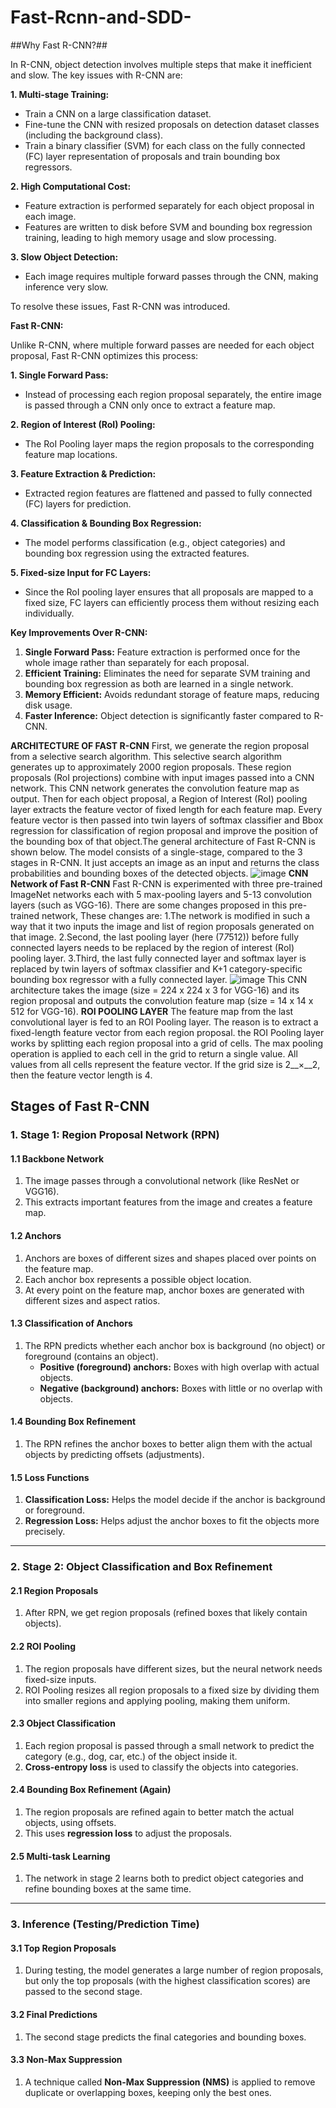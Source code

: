 # Fast-Rcnn-and-SDD-
##Why Fast R-CNN?##

In R-CNN, object detection involves multiple steps that make it inefficient and slow. The key issues with R-CNN are:

**1. Multi-stage Training:**
   - Train a CNN on a large classification dataset.
   - Fine-tune the CNN with resized proposals on detection dataset classes (including the background class).
   - Train a binary classifier (SVM) for each class on the fully connected (FC) layer representation of proposals and train bounding box regressors.

**2. High Computational Cost:**
   - Feature extraction is performed separately for each object proposal in each image.
   - Features are written to disk before SVM and bounding box regression training, leading to high memory usage and slow processing.

**3. Slow Object Detection:**
   - Each image requires multiple forward passes through the CNN, making inference very slow.

To resolve these issues, Fast R-CNN was introduced.

**Fast R-CNN:**

Unlike R-CNN, where multiple forward passes are needed for each object proposal, Fast R-CNN optimizes this process:

**1. Single Forward Pass:**
   - Instead of processing each region proposal separately, the entire image is passed through a CNN only once to extract a feature map.

**2. Region of Interest (RoI) Pooling:**
   - The RoI Pooling layer maps the region proposals to the corresponding feature map locations.

**3. Feature Extraction & Prediction:**
   - Extracted region features are flattened and passed to fully connected (FC) layers for prediction.

**4. Classification & Bounding Box Regression:**
   - The model performs classification (e.g., object categories) and bounding box regression using the extracted features.

**5. Fixed-size Input for FC Layers:**
   - Since the RoI pooling layer ensures that all proposals are mapped to a fixed size, FC layers can efficiently process them without resizing each individually.


**Key Improvements Over R-CNN:**

1. **Single Forward Pass:** Feature extraction is performed once for the whole image rather than separately for each proposal.
2. **Efficient Training:** Eliminates the need for separate SVM training and bounding box regression as both are learned in a single network.
3. **Memory Efficient:** Avoids redundant storage of feature maps, reducing disk usage.
4. **Faster Inference:** Object detection is significantly faster compared to R-CNN.


**ARCHITECTURE OF FAST R-CNN**
First, we generate the region proposal from a selective search algorithm. This selective search algorithm generates up to approximately 2000 region proposals. These region proposals (RoI projections) combine with input images passed into a CNN network. This CNN network generates the convolution feature map as output. Then for each object proposal, a Region of Interest (RoI) pooling layer extracts the feature vector of fixed length for each feature map. Every feature vector is then passed into twin layers of softmax classifier and Bbox regression for classification of region proposal and improve the position of the bounding box of that object.The general architecture of Fast R-CNN is shown below. The model consists of a single-stage, compared to the 3 stages in R-CNN. It just accepts an image as an input and returns the class probabilities and bounding boxes of the detected objects.
![image](https://github.com/user-attachments/assets/9351d8ac-b71f-4f6d-9145-74987fdfcffb)
**CNN Network of Fast R-CNN**
Fast R-CNN is experimented with three pre-trained ImageNet networks each with 5 max-pooling layers and 5-13 convolution layers (such as VGG-16). There are some changes proposed in this pre-trained network, These changes are:
1.The network is modified in such a way that it two inputs the image and list of region proposals generated on that image.
2.Second, the last pooling layer (here (7*7*512)) before fully connected layers needs to be replaced by the region of interest (RoI) pooling layer.
3.Third, the last fully connected layer and softmax layer is replaced by twin layers of softmax classifier and K+1 category-specific bounding box regressor with a fully connected layer.
![image](https://github.com/user-attachments/assets/7fe0ebd7-be6a-43e3-8f70-892ab90d8829)
This CNN architecture takes the image (size = 224 x 224 x 3 for VGG-16) and its region proposal and outputs the convolution feature map (size = 14 x 14 x 512 for VGG-16).
**ROI POOLING LAYER**
The feature map from the last convolutional layer is fed to an ROI Pooling layer. The reason is to extract a fixed-length feature vector from each region proposal.
the ROI Pooling layer works by splitting each region proposal into a grid of cells. The max pooling operation is applied to each cell in the grid to return a single value. All values from all cells represent the feature vector. If the grid size is 2__×__2, then the feature vector length is 4.

## **Stages of Fast R-CNN**

### **1. Stage 1: Region Proposal Network (RPN)**

#### **1.1 Backbone Network**
1. The image passes through a convolutional network (like ResNet or VGG16).
2. This extracts important features from the image and creates a feature map.

#### **1.2 Anchors**
1. Anchors are boxes of different sizes and shapes placed over points on the feature map.
2. Each anchor box represents a possible object location.
3. At every point on the feature map, anchor boxes are generated with different sizes and aspect ratios.

#### **1.3 Classification of Anchors**
1. The RPN predicts whether each anchor box is background (no object) or foreground (contains an object).
   - **Positive (foreground) anchors:** Boxes with high overlap with actual objects.
   - **Negative (background) anchors:** Boxes with little or no overlap with objects.

#### **1.4 Bounding Box Refinement**
1. The RPN refines the anchor boxes to better align them with the actual objects by predicting offsets (adjustments).

#### **1.5 Loss Functions**
1. **Classification Loss:** Helps the model decide if the anchor is background or foreground.
2. **Regression Loss:** Helps adjust the anchor boxes to fit the objects more precisely.

---

### **2. Stage 2: Object Classification and Box Refinement**

#### **2.1 Region Proposals**
1. After RPN, we get region proposals (refined boxes that likely contain objects).

#### **2.2 ROI Pooling**
1. The region proposals have different sizes, but the neural network needs fixed-size inputs.
2. ROI Pooling resizes all region proposals to a fixed size by dividing them into smaller regions and applying pooling, making them uniform.

#### **2.3 Object Classification**
1. Each region proposal is passed through a small network to predict the category (e.g., dog, car, etc.) of the object inside it.
2. **Cross-entropy loss** is used to classify the objects into categories.

#### **2.4 Bounding Box Refinement (Again)**
1. The region proposals are refined again to better match the actual objects, using offsets.
2. This uses **regression loss** to adjust the proposals.

#### **2.5 Multi-task Learning**
1. The network in stage 2 learns both to predict object categories and refine bounding boxes at the same time.

---

### **3. Inference (Testing/Prediction Time)**

#### **3.1 Top Region Proposals**
1. During testing, the model generates a large number of region proposals, but only the top proposals (with the highest classification scores) are passed to the second stage.

#### **3.2 Final Predictions**
1. The second stage predicts the final categories and bounding boxes.

#### **3.3 Non-Max Suppression**
1. A technique called **Non-Max Suppression (NMS)** is applied to remove duplicate or overlapping boxes, keeping only the best ones.





